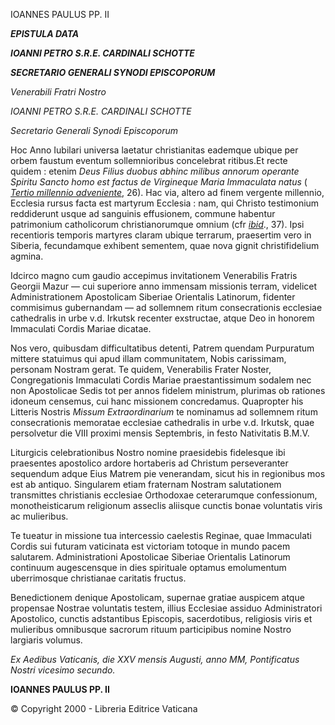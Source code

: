 IOANNES PAULUS PP. II

***EPISTULA DATA***

***IOANNI PETRO S.R.E. CARDINALI SCHOTTE***

***SECRETARIO GENERALI SYNODI EPISCOPORUM***

*Venerabili Fratri Nostro*

*IOANNI PETRO S.R.E. CARDINALI SCHOTTE*

*Secretario Generali Synodi Episcoporum*

Hoc Anno Iubilari universa laetatur christianitas eademque ubique per orbem faustum eventum sollemnioribus concelebrat ritibus.Et recte quidem : etenim *Deus Filius duobus abhinc milibus annorum operante Spiritu Sancto homo est factus de Virgineque Maria Immaculata natus* ( *[Tertio millennio adveniente](http://www.vatican.va/jubilee_2000/docs/documents/hf_jp-ii_doc_30111998_bolla-jubilee_lt.html)*, 26). Hac via, altero ad finem vergente millennio, Ecclesia rursus facta est martyrum Ecclesia : nam, qui Christo testimonium reddiderunt usque ad sanguinis effusionem, commune habentur patrimonium catholicorum christianorumque omnium (cfr *[ibid](http://www.vatican.va/jubilee_2000/docs/documents/hf_jp-ii_doc_30111998_bolla-jubilee_lt.html)*., 37). Ipsi recentioris temporis martyres claram ubique terrarum, praesertim vero in Siberia, fecundamque exhibent sementem, quae nova gignit christifidelium agmina.

Idcirco magno cum gaudio accepimus invitationem Venerabilis Fratris Georgii Mazur — cui superiore anno immensam missionis terram, videlicet Administrationem Apostolicam Siberiae Orientalis Latinorum, fidenter commisimus gubernandam — ad sollemnem ritum consecrationis ecclesiae cathedralis in urbe v.d. Irkutsk recenter exstructae, atque Deo in honorem Immaculati Cordis Mariae dicatae.

Nos vero, quibusdam difficultatibus detenti, Patrem quendam Purpuratum mittere statuimus qui apud illam communitatem, Nobis carissimam, personam Nostram gerat. Te quidem, Venerabilis Frater Noster, Congregationis Immaculati Cordis Mariae praestantissimum sodalem nec non Apostolicae Sedis tot per annos fidelem ministrum, plurimas ob rationes idoneum censemus, cui hanc missionem concredamus. Quapropter his Litteris Nostris *Missum Extraordinarium* te nominamus ad sollemnem ritum consecrationis memoratae ecclesiae cathedralis in urbe v.d. Irkutsk, quae persolvetur die VIII proximi mensis Septembris, in festo Nativitatis B.M.V.

Liturgicis celebrationibus Nostro nomine praesidebis fidelesque ibi praesentes apostolico ardore hortaberis ad Christum perseveranter sequendum adque Eius Matrem pie venerandam, sicut his in regionibus mos est ab antiquo. Singularem etiam fraternam Nostram salutationem transmittes christianis ecclesiae Orthodoxae ceterarumque confessionum, monotheisticarum religionum asseclis aliisque cunctis bonae voluntatis viris ac mulieribus.

Te tueatur in missione tua intercessio caelestis Reginae, quae Immaculati Cordis sui futuram vaticinata est victoriam totoque in mundo pacem salutarem. Administrationi Apostolicae Siberiae Orientalis Latinorum continuum augescensque in dies spirituale optamus emolumentum uberrimosque christianae caritatis fructus.

Benedictionem denique Apostolicam, supernae gratiae auspicem atque propensae Nostrae voluntatis testem, illius Ecclesiae assiduo Administratori Apostolico, cunctis adstantibus Episcopis, sacerdotibus, religiosis viris et mulieribus omnibusque sacrorum rituum participibus nomine Nostro largiaris volumus.

*Ex Aedibus Vaticanis, die XXV mensis Augusti, anno MM, Pontificatus Nostri vicesimo secundo.*

**IOANNES PAULUS PP. II**

© Copyright 2000 - Libreria Editrice Vaticana